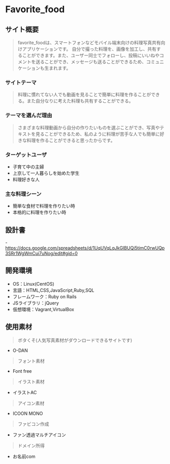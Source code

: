 # Favorite_food

## サイト概要
>favorite_foodは、スマートフォンなどモバイル端末向けの料理写真共有向けアプリケーションです。
>自分で撮った料理を、画像を加工し、共有することができます。また、ユーザー同士でフォローし、投稿にいいねやコメントを送ることができ、メッセージも送ることができるため、コミュニケーションも生まれます。


### サイトテーマ
>料理に慣れてない人でも動画を見ることで簡単に料理を作ることができる。また自分なりに考えた料理も共有することができる。

### テーマを選んだ理由
>さまざまな料理動画から自分の作りたいものを選ぶことができ、写真やテキストを見ることができるため、私のように料理が苦手な人でも簡単に好きな料理を作ることができると思ったからです。

### ターゲットユーザ
- 子育て中の主婦
- 上京して一人暮らしを始めた学生
- 料理好きな人

### 主な料理シーン
- 簡単な食材で料理を作りたい時
- 本格的に料理を作りたい時


## 設計書
-https://docs.google.com/spreadsheets/d/1UqUVqLqJkGIBUQi5timC0rwUQp3SRr1WgWmCui7uNog/edit#gid=0

## 開発環境
- OS：Linux(CentOS)
- 言語：HTML,CSS,JavaScript,Ruby,SQL
- フレームワーク：Ruby on Rails
- JSライブラリ：jQuery
- 仮想環境：Vagrant,VirtualBox

## 使用素材
> ボタくそ(人気写真素材がダウンロードできるサイトです)
- O-DAN

> フォント素材
- Font free

> イラスト素材
- イラストAC

> アイコン素材
- ICOON MONO

> ファビコン作成
- ファン透過マルチアイコン

> ドメイン所得
- お名前com





